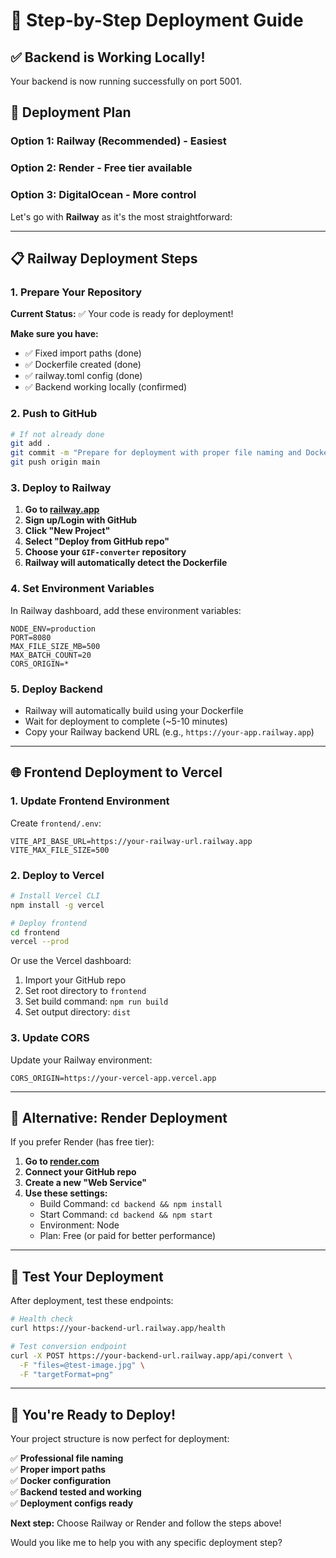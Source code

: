 # 🚀 Step-by-Step Deployment Guide

## ✅ Backend is Working Locally!
Your backend is now running successfully on port 5001.

## 🎯 Deployment Plan

### Option 1: Railway (Recommended) - Easiest
### Option 2: Render - Free tier available  
### Option 3: DigitalOcean - More control

Let's go with **Railway** as it's the most straightforward:

---

## 📋 Railway Deployment Steps

### 1. Prepare Your Repository

**Current Status:** ✅ Your code is ready for deployment!

**Make sure you have:**
- ✅ Fixed import paths (done)
- ✅ Dockerfile created (done)
- ✅ railway.toml config (done)
- ✅ Backend working locally (confirmed)

### 2. Push to GitHub

```bash
# If not already done
git add .
git commit -m "Prepare for deployment with proper file naming and Docker config"
git push origin main
```

### 3. Deploy to Railway

1. **Go to [railway.app](https://railway.app)**
2. **Sign up/Login with GitHub**
3. **Click "New Project"**
4. **Select "Deploy from GitHub repo"**
5. **Choose your `GIF-converter` repository**
6. **Railway will automatically detect the Dockerfile**

### 4. Set Environment Variables

In Railway dashboard, add these environment variables:

```
NODE_ENV=production
PORT=8080
MAX_FILE_SIZE_MB=500
MAX_BATCH_COUNT=20
CORS_ORIGIN=*
```

### 5. Deploy Backend

- Railway will automatically build using your Dockerfile
- Wait for deployment to complete (~5-10 minutes)
- Copy your Railway backend URL (e.g., `https://your-app.railway.app`)

---

## 🌐 Frontend Deployment to Vercel

### 1. Update Frontend Environment

Create `frontend/.env`:
```
VITE_API_BASE_URL=https://your-railway-url.railway.app
VITE_MAX_FILE_SIZE=500
```

### 2. Deploy to Vercel

```bash
# Install Vercel CLI
npm install -g vercel

# Deploy frontend
cd frontend
vercel --prod
```

Or use the Vercel dashboard:
1. Import your GitHub repo
2. Set root directory to `frontend`
3. Set build command: `npm run build`
4. Set output directory: `dist`

### 3. Update CORS

Update your Railway environment:
```
CORS_ORIGIN=https://your-vercel-app.vercel.app
```

---

## 🔧 Alternative: Render Deployment

If you prefer Render (has free tier):

1. **Go to [render.com](https://render.com)**
2. **Connect your GitHub repo**
3. **Create a new "Web Service"**
4. **Use these settings:**
   - Build Command: `cd backend && npm install`
   - Start Command: `cd backend && npm start`
   - Environment: Node
   - Plan: Free (or paid for better performance)

---

## 🧪 Test Your Deployment

After deployment, test these endpoints:

```bash
# Health check
curl https://your-backend-url.railway.app/health

# Test conversion endpoint
curl -X POST https://your-backend-url.railway.app/api/convert \
  -F "files=@test-image.jpg" \
  -F "targetFormat=png"
```

---

## 🎉 You're Ready to Deploy!

Your project structure is now perfect for deployment:

✅ **Professional file naming**  
✅ **Proper import paths**  
✅ **Docker configuration**  
✅ **Backend tested and working**  
✅ **Deployment configs ready**  

**Next step:** Choose Railway or Render and follow the steps above!

Would you like me to help you with any specific deployment step?